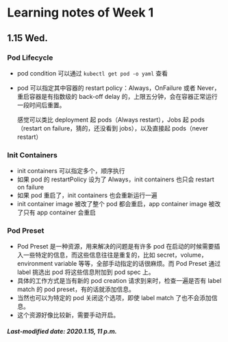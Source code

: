 # Learning notes of Week 1

## 1.15 Wed.

### Pod Lifecycle

+ pod condition 可以通过 `kubectl get pod -o yaml` 查看

+ pod 可以指定其中容器的 restart policy：Always，OnFailure 或者 Never，重启容器是有指数级的 back-off delay 的，上限五分钟，会在容器正常运行一段时间后重置。

  感觉可以类比 deployment 起 pods（Always restart），Jobs 起 pods （restart on failure，猜的，还没看到 jobs），以及直接起 pods（never restart）

### Init Containers

+ init containers 可以指定多个，顺序执行
+ 如果 pod 的 restartPolicy 设为了 Always，init containers 也只会 restart on failure
+ 如果 pod 重启了，init containers 也会重新运行一遍
+ init container image 被改了整个 pod 都会重启，app container image 被改了只有 app container 会重启

### Pod Preset

+ Pod Preset 是一种资源，用来解决的问题是有许多 pod 在启动的时候需要插入一些特定的信息，而这些信息往往是重复的，比如 secret，volume，environment variable 等等，全部手动指定的话很麻烦。而 Pod Preset 通过 label 挑选出 pod 将这些信息附加到 pod spec 上。
+ 具体的工作方式是当有新的 pod creation 请求到来时，检查一遍是否有 label match 的 pod preset，有的话就添加信息。
+ 当然也可以为特定的 pod 关闭这个选项，即使 label match 了也不会添加信息。
+ 这个资源好像比较新，需要手动开启。

##### Last-modified date: 2020.1.15, 11 p.m.